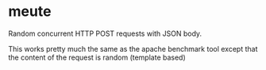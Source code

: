 # meute
Random concurrent HTTP POST requests with JSON body.

This works pretty much the same as the apache benchmark tool except that the content of the request is random (template based)

